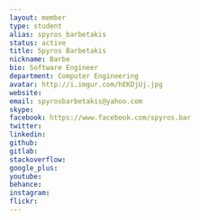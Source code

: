 ```yaml
---
layout: member
type: student
alias: spyros_barbetakis
status: active
title: Spyros Barbetakis
nickname: Barbe
bio: Software Engineer
department: Computer Engineering
avatar: http://i.imgur.com/hEKDjUj.jpg
website:
email: spyrosbarbetakis@yahoo.com
skype:
facebook: https://www.facebook.com/spyros.bar
twitter:
linkedin:
github:
gitlab:
stackoverflow:
google_plus:
youtube:
behance:
instagram:
flickr:
---
```

